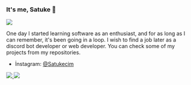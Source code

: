 ### It's me, Satuke 👋
![](https://komarev.com/ghpvc/?username=TheSatuke)

One day I started learning software as an enthusiast, and for as long as I can remember, it's been going in a loop. I wish to find a job later as a discord bot developer or web developer. You can check some of my projects from my repositories.

- İnstagram: [@Satukecim](https://instagram.com/satukecim)

<a href="https://github.com/TheSatuke">
  <img src="https://github-readme-stats.vercel.app/api?username=TheSatuke&count_private=true&hide_border=true&show_icons=true&include_all_commits=true&bg_color=0d1117&title_color=df761c&text_color=FFFFFF&icon_color=df761c">
<img src="https://github-readme-stats.vercel.app/api/top-langs/?username=TheSatuke&layout=compact&theme=nord&hide_border=true&bg_color=0d1117&border_radius=6&title_color=df761c">
</a>
